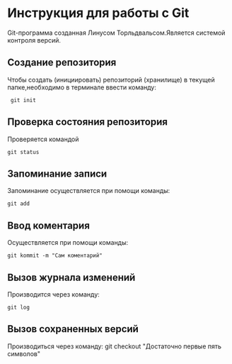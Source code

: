 # Инструкция для работы с Git

Git-программа созданная Линусом Торльдвальсом.Является системой контроля версий.

## Создание репозитория
Чтобы создать (инициировать) репозиторий (хранилище) в текущей папке,необходимо в терминале ввести команду:

     git init  

## Проверка состояния репозитория
Проверяется командой 
    
    git status

## Запоминание записи
Запоминание осуществляется при помощи команды:

    git add


## Ввод коментария
Осуществляется при помощи команды:

    git kommit -m "Сам коментарий"
    
## Вызов журнала изменений
Производится через команду:

    git log

## Вызов сохраненных версий
Производиться через команду:
    git checkout "Достаточно первые пять символов"



